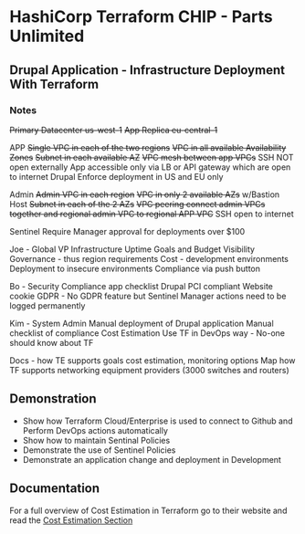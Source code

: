 # HashiCorp Terraform CHIP - Parts Unlimited

## Drupal Application - Infrastructure Deployment With Terraform

### Notes

~~Primary Datacenter us-west-1~~
~~App Replica eu-central-1~~

APP
~~Single VPC in each of the two regions~~
~~VPC in all available Availability Zones~~
~~Subnet in each available AZ~~
~~VPC mesh between app VPCs~~
SSH NOT open externally
App accessible only via LB or API gateway which are open to internet
Drupal
Enforce deployment in US and EU only

Admin
~~Admin VPC in each region~~
~~VPC in only 2 available AZs~~ w/Bastion Host
~~Subnet in each of the 2 AZs~~
~~VPC peering connect admin VPCs together and regional admin VPC to regional APP VPC~~
SSH open to internet

Sentinel
Require Manager approval for deployments over $100

Joe - Global VP Infrastructure
Uptime Goals and Budget
Visibility
Governance - thus region requirements
Cost - development environments
Deployment to insecure environments
Compliance via push button

Bo - Security
Compliance app checklist
Drupal PCI compliant
Website cookie GDPR - No GDPR feature but Sentinel
Manager actions need to be logged permanently

Kim - System Admin
Manual deployment of Drupal application
Manual checklist of compliance
Cost Estimation
Use TF in DevOps way - No-one should know about TF

Docs - how TE supports goals cost estimation, monitoring options
Map how TF supports networking equipment providers (3000 switches and routers)

## Demonstration
* Show how Terraform Cloud/Enterprise is used to connect to Github and Perform DevOps actions automatically
* Show how to maintain Sentinal Policies
* Demonstrate the use of Sentinel Policies
* Demonstrate an application change and deployment in Development

## Documentation

For a full overview of Cost Estimation in Terraform go to their website and read the [Cost Estimation Section](https://www.terraform.io/docs/cloud/getting-started/cost-estimation.html)

